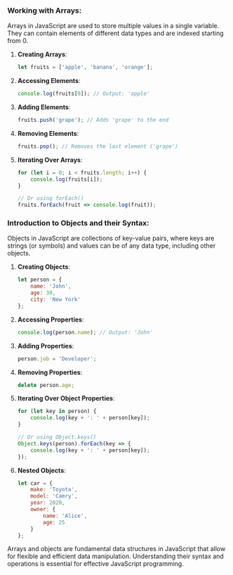 ### Working with Arrays:

Arrays in JavaScript are used to store multiple values in a single variable. They can contain elements of different data types and are indexed starting from 0.

1. **Creating Arrays**:

   ```javascript
   let fruits = ['apple', 'banana', 'orange'];
   ```

2. **Accessing Elements**:

   ```javascript
   console.log(fruits[0]); // Output: 'apple'
   ```

3. **Adding Elements**:

   ```javascript
   fruits.push('grape'); // Adds 'grape' to the end
   ```

4. **Removing Elements**:

   ```javascript
   fruits.pop(); // Removes the last element ('grape')
   ```

5. **Iterating Over Arrays**:

   ```javascript
   for (let i = 0; i < fruits.length; i++) {
       console.log(fruits[i]);
   }

   // Or using forEach()
   fruits.forEach(fruit => console.log(fruit));
   ```

### Introduction to Objects and their Syntax:

Objects in JavaScript are collections of key-value pairs, where keys are strings (or symbols) and values can be of any data type, including other objects.

1. **Creating Objects**:

   ```javascript
   let person = {
       name: 'John',
       age: 30,
       city: 'New York'
   };
   ```

2. **Accessing Properties**:

   ```javascript
   console.log(person.name); // Output: 'John'
   ```

3. **Adding Properties**:

   ```javascript
   person.job = 'Developer';
   ```

4. **Removing Properties**:

   ```javascript
   delete person.age;
   ```

5. **Iterating Over Object Properties**:

   ```javascript
   for (let key in person) {
       console.log(key + ': ' + person[key]);
   }

   // Or using Object.keys()
   Object.keys(person).forEach(key => {
       console.log(key + ': ' + person[key]);
   });
   ```

6. **Nested Objects**:

   ```javascript
   let car = {
       make: 'Toyota',
       model: 'Camry',
       year: 2020,
       owner: {
           name: 'Alice',
           age: 25
       }
   };
   ```

Arrays and objects are fundamental data structures in JavaScript that allow for flexible and efficient data manipulation. Understanding their syntax and operations is essential for effective JavaScript programming.
